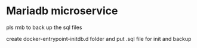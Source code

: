 # Mariadb microservice

pls rmb to back up the sql files

create docker-entrypoint-initdb.d folder and put .sql file for init and backup